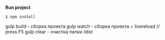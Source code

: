 **Run project**

```
$ npm install

```

gulp build - сборка проекта
gulp watch - сборка проекта + livereload  // press F5
gulp clear - очистка папки /dist


